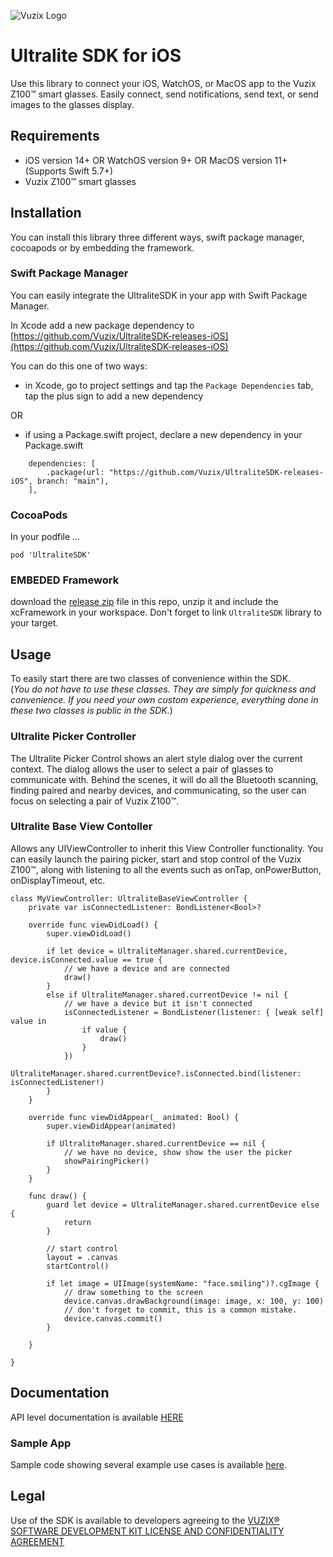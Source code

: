 ![Vuzix Logo](https://apps.vuzix.com/images/vuzix-logo-old.png)

# Ultralite SDK for iOS
Use this library to connect your iOS, WatchOS, or MacOS app to the Vuzix Z100™ smart glasses. Easily connect, send notifications, send text, or send images to the glasses display.

## Requirements
- iOS version 14+ OR WatchOS version 9+ OR MacOS version 11+ (Supports Swift 5.7+)
- Vuzix Z100™ smart glasses


## Installation 
You can install this library three different ways, swift package manager, cocoapods or by embedding the framework.
### Swift Package Manager

You can easily integrate the UltraliteSDK in your app with Swift Package Manager. 

In Xcode add a new package dependency to [https://github.com/Vuzix/UltraliteSDK-releases-iOS](https://github.com/Vuzix/UltraliteSDK-releases-iOS)

You can do this one of two ways: 

- in Xcode, go to project settings and tap the `Package Dependencies` tab, tap the plus sign to add a new dependency

OR 
- if using a Package.swift project, declare a new dependency in your Package.swift
```
	dependencies: [
        .package(url: "https://github.com/Vuzix/UltraliteSDK-releases-iOS", branch: "main"),
    ],
```

### CocoaPods
In your podfile ...
```
pod 'UltraliteSDK'
```

### EMBEDED Framework
download the [release zip](https://github.com/Vuzix/UltraliteSDK-releases-iOS/releases) file in this repo, unzip it and include the xcFramework in your workspace. Don't forget to link `UltraliteSDK` library to your target.  

## Usage
To easily start there are two classes of convenience within the SDK.  
(*You do not have to use these classes.  They are simply for quickness and convenience.  If you need your own custom experience, everything done in these two classes is public in the SDK.*) 
### Ultralite Picker Controller
The Ultralite Picker Control shows an alert style dialog over the current context.  The dialog allows the user to select a pair of glasses to communicate with.  Behind the scenes, it will do all the Bluetooth scanning, finding paired and nearby devices, and communicating, so the user can focus on selecting a pair of Vuzix Z100™. 
### Ultralite Base View Contoller
Allows any UIViewController to inherit this View Controller functionality.  You can easily launch the pairing picker, start and stop control of the Vuzix Z100™, along with listening to all the events such as onTap, onPowerButton, onDisplayTimeout, etc. 

```
class MyViewController: UltraliteBaseViewController {
	private var isConnectedListener: BondListener<Bool>?

	override func viewDidLoad() {
		super.viewDidLoad()

		if let device = UltraliteManager.shared.currentDevice, device.isConnected.value == true {
			// we have a device and are connected
			draw()
		}
		else if UltraliteManager.shared.currentDevice != nil {
			// we have a device but it isn't connected
			isConnectedListener = BondListener(listener: { [weak self] value in
				if value {
					draw()
				}
			})
			UltraliteManager.shared.currentDevice?.isConnected.bind(listener: isConnectedListener!)
		}
	}

	override func viewDidAppear(_ animated: Bool) {
		super.viewDidAppear(animated)
        
		if UltraliteManager.shared.currentDevice == nil {
			// we have no device, show show the user the picker
			showPairingPicker()
		}
	}

	func draw() {
		guard let device = UltraliteManager.shared.currentDevice else {
			return
		}
		
		// start control
		layout = .canvas
		startControl()

		if let image = UIImage(systemName: "face.smiling")?.cgImage {
			// draw something to the screen
			device.canvas.drawBackground(image: image, x: 100, y: 100)
			// don't forget to commit, this is a common mistake.  
			device.canvas.commit()
		}

	}

}

```


## Documentation

API level documentation is available [HERE](https://vuzix.github.io/UltraliteSDK-releases-iOS/documentation/ultralitesdk/)


### Sample App
Sample code showing several example use cases is available [here](https://github.com/Vuzix/ultralite-sdk-ios-sample).

## Legal
Use of the SDK is available to developers agreeing to the
[VUZIX® SOFTWARE DEVELOPMENT KIT LICENSE AND CONFIDENTIALITY AGREEMENT](https://www.vuzix.com/pages/vuzix%C2%AE-software-development-kit-license-and-confidentiality-agreement)


